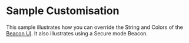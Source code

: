 # Sample Customisation

This sample illustrates how you can override the String and Colors of the [Beacon UI](https://bintray.com/helpscout/beacon/beacon-ui/_latestVersion). It also illustrates using a Secure mode Beacon.    

